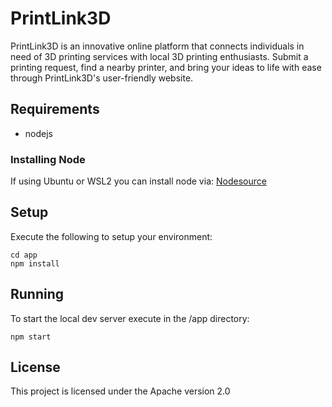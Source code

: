 # PrintLink3D

PrintLink3D is an innovative online platform that connects individuals in need of 3D printing services with local 3D printing enthusiasts. Submit a printing request, find a nearby printer, and bring your ideas to life with ease through PrintLink3D's user-friendly website.

## Requirements
- nodejs

### Installing Node
If using Ubuntu or WSL2 you can install node via: [Nodesource](https://deb.nodesource.com/)

## Setup
Execute the following to setup your environment:
```
cd app
npm install
```

## Running
To start the local dev server execute in the /app directory:
```
npm start
```

## License
This project is licensed under the Apache version 2.0
